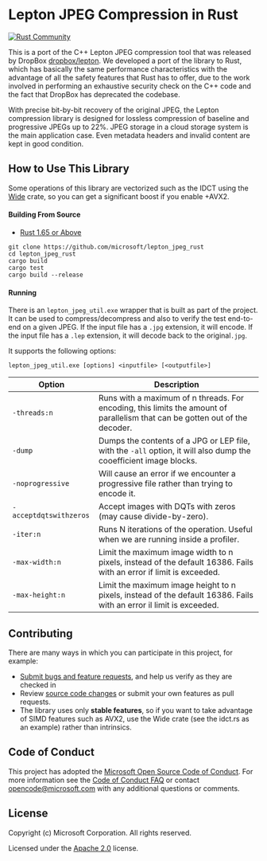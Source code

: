 # Lepton JPEG Compression in Rust 
[![Rust Community](https://img.shields.io/badge/Rust_Community%20-Join_us-brightgreen?style=plastic&logo=rust)](https://www.rust-lang.org/community)

This is a port of the C++ Lepton JPEG compression tool that was released by DropBox [dropbox/lepton](https://github.com/dropbox/lepton). We developed a port of the library to Rust, which has basically the same performance characteristics with the advantage of all the safety features that Rust has to offer, due to the work involved in performing an exhaustive security check on the C++ code and the fact that DropBox has deprecated the codebase.

With precise bit-by-bit recovery of the original JPEG, the Lepton compression library is designed for lossless compression of baseline and progressive JPEGs up to 22%. JPEG storage in a cloud storage system is the main application case. Even metadata headers and invalid content are kept in good condition.


## How to Use This Library
Some operations of this library are vectorized such as the IDCT using the [Wide](https://crates.io/crates/wide) crate, so you can get a significant boost if you enable +AVX2.

#### Building From Source

- [Rust 1.65 or Above](https://www.rust-lang.org/tools/install)

```
git clone https://github.com/microsoft/lepton_jpeg_rust
cd lepton_jpeg_rust
cargo build
cargo test
cargo build --release
```

#### Running

There is an `lepton_jpeg_util.exe` wrapper that is built as part of the project. It can be used to compress/decompress and also to verify the test end-to-end on a given JPEG. If the input file has a `.jpg` extension, it will encode. If the input file has a `.lep` extension, it will decode back to the original`.jpg`.

It supports the following options:

`lepton_jpeg_util.exe [options] <inputfile> [<outputfile>]`

| Option                  | Description                                                  |
| ----------------------- | ------------------------------------------------------------ |
| `-threads:n`            | Runs with a maximum of n threads. For encoding, this limits the amount of parallelism that can be gotten out of the decoder. |
| `-dump`                 | Dumps the contents of a JPG or LEP file, with the `-all` option, it will also dump the cooefficient image blocks. |
| `-noprogressive`        | Will cause an error if we encounter a progressive file rather than trying to encode it. |
| `-acceptdqtswithzeros`  | Accept images with DQTs with zeros (may cause divide-by-zero). |
| `-iter:n`               | Runs N iterations of the operation. Useful when we are running inside a profiler. |
| `-max-width:n`          | Limit the maximum image width to n pixels, instead of the default 16386. Fails with an error if limit is exceeded. |
| `-max-height:n`         | Limit the maximum image height to n pixels, instead of the default 16386. Fails with an error il limit is exceeded. |

## Contributing

There are many ways in which you can participate in this project, for example:

* [Submit bugs and feature requests](https://github.com/microsoft/lepton_jpeg_rust/issues), and help us verify as they are checked in
* Review [source code changes](https://github.com/microsoft/lepton_jpeg_rust/pulls) or submit your own features as pull requests.
* The library uses only **stable features**, so if you want to take advantage of SIMD features such as AVX2, use the Wide crate (see the idct.rs as an example) rather than intrinsics. 

## Code of Conduct

This project has adopted the [Microsoft Open Source Code of Conduct](https://opensource.microsoft.com/codeofconduct/). For more information see the [Code of Conduct FAQ](https://opensource.microsoft.com/codeofconduct/faq/) or contact [opencode@microsoft.com](mailto:opencode@microsoft.com) with any additional questions or comments.

## License

Copyright (c) Microsoft Corporation. All rights reserved.

Licensed under the [Apache 2.0](LICENSE.txt) license.


